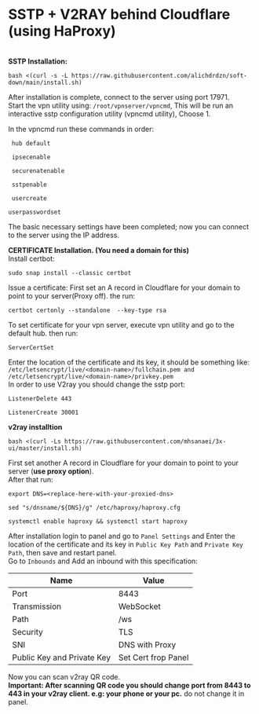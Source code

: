 # SSTP + V2RAY behind Cloudflare (using HaProxy)
\
**SSTP Installation:**
```
bash <(curl -s -L https://raw.githubusercontent.com/alichdrdzn/soft-down/main/install.sh)
```
After installation is complete, connect to the server using port 17971. \
Start the vpn utility using: `/root/vpnserver/vpncmd`, This will be run an interactive sstp configuration utility (vpncmd utility), Choose 1.

In the vpncmd run these commands in order:
```
 hub default
```
```
 ipsecenable
```
```
 securenatenable
```
```
 sstpenable
```
```
 usercreate
```
```
userpasswordset
```  
The basic necessary settings have been completed; now you can connect to the server using the IP address. 


**CERTIFICATE Installation. (You need a domain for this)** \
Install certbot:
```
sudo snap install --classic certbot
```
Issue a certificate:
First set an A record in Cloudflare for your domain to point to your server(Proxy off).
the run:
```
certbot certonly --standalone  --key-type rsa
```
To set certificate for your vpn server, execute vpn utility and go to the default hub. then run:
```
ServerCertSet
```
Enter the location of the certificate and its key, it should be something like: \
`/etc/letsencrypt/live/<domain-name>/fullchain.pem and /etc/letsencrypt/live/<domain-name>/privkey.pem` \
In order to use V2ray you should change the sstp port:
```
ListenerDelete 443
```
```
ListenerCreate 30001
```


**v2ray installtion**
```
bash <(curl -Ls https://raw.githubusercontent.com/mhsanaei/3x-ui/master/install.sh)
```
First set another A record in Cloudflare for your domain to point to your server (**use proxy option**). \
After that run:
```
export DNS=<replace-here-with-your-proxied-dns>
```
```
sed "s/dnsname/${DNS}/g" /etc/haproxy/haproxy.cfg
```
```
systemctl enable haproxy && systemctl start haproxy
```

After installation login to panel and go to  `Panel Settings` and Enter the location of the certificate and its key in `Public Key Path` and `Private Key Path`, then save and restart panel. \
Go to `Inbounds` and Add an inbound with this specification:

| Name         | Value |
| ---    | ---   |
| Port         |  8443   |
| Transmission | WebSocket   |
| Path         |  /ws   |
| Security     | TLS   |
| SNI          | DNS with Proxy   |
| Public Key and Private Key    | Set Cert frop Panel   |

Now you can scan v2ray QR code. \
**Important: After scanning QR code you should change port from 8443 to 443 in your v2ray client. e.g: your phone or your pc.** do not change it in panel.
